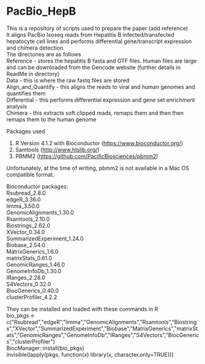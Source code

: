 # PacBio_HepB

This is a repository of scripts used to prepare the paper (add reference) <br/>
It aligns PacBio Isoseq reads from Hepatitis B infected/transfected hepatocyte cell lines and performs differential gene/transcript expression and chimera detection. <br/>
The directories are as follows <br/>
Reference - stores the hepatitis B fasta and GTF files. Human files are large and can be downloaded from the Gencode website (further details in ReadMe in directory) <br/>
Data - this is where the raw fastq files are stored<br/>
Align_and_Quantify - this aligns the reads to viral and human genomes and quantifies them<br/>
Differential - this performs differential expression and gene set enrichment analysis<br/>
Chimera - this extracts soft clipped reads, remaps them and then then remaps them to the human genome<br/>

Packages used<br/>
1. R Version 4.1.2 with Bioconductor (https://www.bioconductor.org/)<br/>
2. Samtools (http://www.htslib.org/)<br/>
3. PBMM2 (https://github.com/PacificBiosciences/pbmm2)<br/>

Unfortunately, at the time of writing, pbmm2 is not available in a Mac OS compatible format.

Bioconductor packages:<br/>
Rsubread_2.8.0<br/>
edgeR_3.36.0<br/>
limma_3.50.0<br/>
GenomicAlignments_1.30.0<br/>
Rsamtools_2.10.0<br/>
Biostrings_2.62.0<br/>
XVector_0.34.0<br/>
SummarizedExperiment_1.24.0<br/>
Biobase_2.54.0<br/>
MatrixGenerics_1.6.0<br/>
matrixStats_0.61.0<br/>
GenomicRanges_1.46.0<br/>
GenomeInfoDb_1.30.0<br/>
IRanges_2.28.0<br/>
S4Vectors_0.32.0<br/>
BiocGenerics_0.40.0<br/>
clusterProfiler_4.2.2<br/>

They can be installed and loaded with these commands in R<br/>
bio_pkgs <- c("Rsubread","edgeR","limma","GenomicAlignments","Rsamtools","Biostrings","XVector","SummarizedExperiment","Biobase","MatrixGenerics","matrixStats","GenomicRanges","GenomeInfoDb","IRanges","S4Vectors","BiocGenerics","clusterProfiler")<br/>
BiocManager::install(bio_pkgs)<br/>
invisible(lapply(pkgs, function(x) library(x, character.only=TRUE)))<br/>
